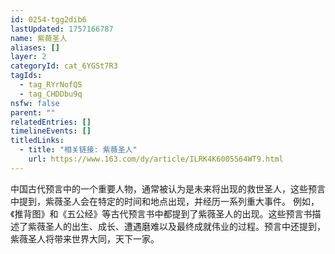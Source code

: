 ```yaml
---
id: 0254-tgg2dib6
lastUpdated: 1757166787
name: 紫薇圣人
aliases: []
layer: 2
categoryId: cat_6YGSt7R3
tagIds:
  - tag_RYrNofQS
  - tag_CHDDbu9q
nsfw: false
parent: ""
relatedEntries: []
timelineEvents: []
titledLinks:
  - title: "相关链接: 紫薇圣人"
    url: https://www.163.com/dy/article/ILRK4K6005564WT9.html
---
```


中国古代预言中的一个重要人物，通常被认为是未来将出现的救世圣人，这些预言中提到，紫薇圣人会在特定的时间和地点出现，并经历一系列重大事件。 例如，《推背图》和《五公经》等古代预言书中都提到了紫薇圣人的出现。这些预言书描述了紫薇圣人的出生、成长、遭遇磨难以及最终成就伟业的过程。预言中还提到，紫薇圣人将带来世界大同，天下一家。